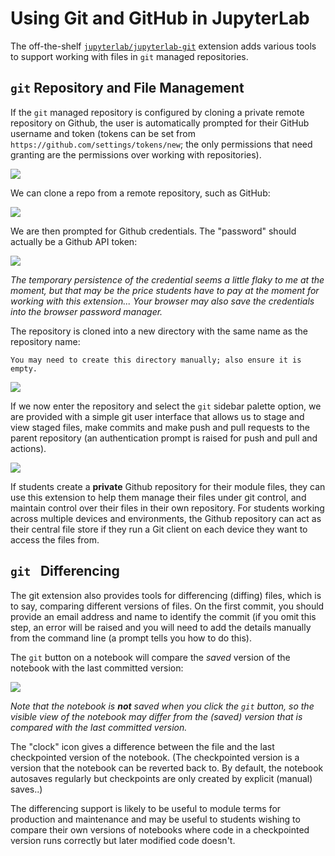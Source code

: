 # Using Git and GitHub in JupyterLab

The off-the-shelf [`jupyterlab/jupyterlab-git`](https://github.com/jupyterlab/jupyterlab-git) extension adds various tools to support working with files in `git` managed repositories.

##  `git` Repository and File Management

If the `git` managed repository is configured by cloning a private remote repository on Github, the user is automatically prompted for their GitHub username and token (tokens can be set from `https://github.com/settings/tokens/new`; the only permissions that need granting are the permissions over working with repositories).

![](md_assets/media/jl_git_menu.png)

We can clone a repo from a remote repository, such as GitHub:

![](md_assets/media/jl_git_repo_clone.png)

We are then prompted for Github credentials. The "password" should actually be a Github API token:

![](md_assets/media/jl_git_credentials.png)

*The temporary persistence of the credential seems a little flaky to me at the moment, but that may be the price students have to pay at the moment for working with this extension... Your browser may also save the credentials into the browser password manager.*

The repository is cloned into a new directory with the same name as the repository name:

```{warning}
You may need to create this directory manually; also ensure it is empty.
```

![](md_assets/media/jl_git_cloned_dir.png)

If we now enter the repository and select the `git` sidebar palette option, we are provided with a simple git user interface that allows us to stage and view staged files, make commits and make push and pull requests to the parent repository (an authentication prompt is raised for push and pull and actions).

![](md_assets/media/jl_git_file_status.png)

If students create a __private__ Github repository for their module files, they can use this extension to help them manage their files under git control, and maintain control over their  files in their own repository. For students working across multiple devices and environments, the Github repository can act as their central file store if they run a Git client on each device they want to access the files from.

## `git ` Differencing

The git extension also provides tools for differencing (diffing) files, which is to say, comparing different versions of files. On the first commit, you should provide an email address and name to identify the commit (if you omit this step, an error will be raised and you will need to add the details manually from the command line (a prompt tells you how to do this).

The `git` button on a notebook will compare the *saved* version of the notebook with the last committed version:

![](md_assets/media/jl_git_diff.png)

*Note that the notebook is __not__ saved when you click the `git` button, so the visible view of the notebook may differ from the (saved) version that is compared with the last committed version.*

The "clock" icon gives a difference between the file and the last checkpointed version of the notebook. (The checkpointed version is a version that the notebook can be reverted back to. By default, the notebook autosaves regularly but checkpoints are only created by explicit (manual) saves..)

The differencing support is likely to be useful to module terms for production and maintenance and may be useful to students wishing to compare their own versions of notebooks where code in a checkpointed version runs correctly but later modified code doesn't.
